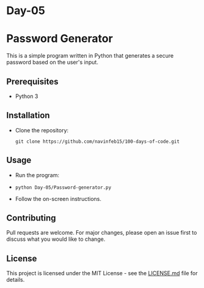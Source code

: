 # Day-05

# Password Generator
This is a simple program written in Python that generates a secure password based on the user's input.

## Prerequisites
- Python 3

## Installation
- Clone the repository:

	`git clone https://github.com/navinfeb15/100-days-of-code.git`

## Usage

 - Run the program:
   
-   `python Day-05/Password-generator.py`
   
 -  Follow the on-screen instructions.

## Contributing
Pull requests are welcome. For major changes, please open an issue first to discuss what you would like to change.

## License
This project is licensed under the MIT License - see the [LICENSE.md](https://github.com/navinfeb15/100-days-of-code/blob/7146456c9dd793720db8ce8bedd1b1d96855aee1/LICENSE) file for details.